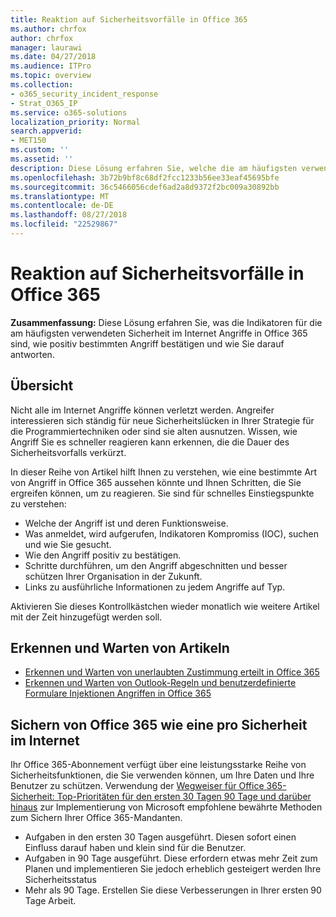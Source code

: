 ```yaml
---
title: Reaktion auf Sicherheitsvorfälle in Office 365
ms.author: chrfox
author: chrfox
manager: laurawi
ms.date: 04/27/2018
ms.audience: ITPro
ms.topic: overview
ms.collection:
- o365_security_incident_response
- Strat_O365_IP
ms.service: o365-solutions
localization_priority: Normal
search.appverid:
- MET150
ms.custom: ''
ms.assetid: ''
description: Diese Lösung erfahren Sie, welche die am häufigsten verwendeten Sicherheit im Internet-Angriffen in Office 365 und wie Sie auf diese reagieren aussehen könnte
ms.openlocfilehash: 3b72b9bf8c68df2fcc1233b56ee33eaf45695bfe
ms.sourcegitcommit: 36c5466056cdef6ad2a8d9372f2bc009a30892bb
ms.translationtype: MT
ms.contentlocale: de-DE
ms.lasthandoff: 08/27/2018
ms.locfileid: "22529867"
---
```

# <a name="office-365-security-incident-response"></a>Reaktion auf Sicherheitsvorfälle in Office 365

 **Zusammenfassung:** Diese Lösung erfahren Sie, was die Indikatoren für die am häufigsten verwendeten Sicherheit im Internet Angriffe in Office 365 sind, wie positiv bestimmten Angriff bestätigen und wie Sie darauf antworten.
  
## <a name="overview"></a>Übersicht
Nicht alle im Internet Angriffe können verletzt werden. Angreifer interessieren sich ständig für neue Sicherheitslücken in Ihrer Strategie für die Programmiertechniken oder sind sie alten ausnutzen. Wissen, wie Angriff Sie es schneller reagieren kann erkennen, die die Dauer des Sicherheitsvorfalls verkürzt.

In dieser Reihe von Artikel hilft Ihnen zu verstehen, wie eine bestimmte Art von Angriff in Office 365 aussehen könnte und Ihnen Schritten, die Sie ergreifen können, um zu reagieren. Sie sind für schnelles Einstiegspunkte zu verstehen:
 
- Welche der Angriff ist und deren Funktionsweise.
- Was anmeldet, wird aufgerufen, Indikatoren Kompromiss (IOC), suchen und wie Sie gesucht.
- Wie den Angriff positiv zu bestätigen.
- Schritte durchführen, um den Angriff abgeschnitten und besser schützen Ihrer Organisation in der Zukunft.
- Links zu ausführliche Informationen zu jedem Angriffe auf Typ.

Aktivieren Sie dieses Kontrollkästchen wieder monatlich wie weitere Artikel mit der Zeit hinzugefügt werden soll.

## <a name="detect-and-remediate-articles"></a>Erkennen und Warten von Artikeln
- [Erkennen und Warten von unerlaubten Zustimmung erteilt in Office 365](detect-and-remediate-illicit-consent-grants.md)
- [Erkennen und Warten von Outlook-Regeln und benutzerdefinierte Formulare Injektionen Angriffen in Office 365](detect-and-remediate-outlook-rules-forms-attack.md)
 
## <a name="secure-office-365-like-a-cybersecurity-pro"></a>Sichern von Office 365 wie eine pro Sicherheit im Internet
Ihr Office 365-Abonnement verfügt über eine leistungsstarke Reihe von Sicherheitsfunktionen, die Sie verwenden können, um Ihre Daten und Ihre Benutzer zu schützen.  Verwendung der [Wegweiser für Office 365-Sicherheit: Top-Prioritäten für den ersten 30 Tagen 90 Tage und darüber hinaus](https://support.office.com/article/Office-365-security-roadmap-Top-priorities-for-the-first-30-days-90-days-and-beyond-28c86a1c-e4dd-4aad-a2a6-c768a21cb352) zur Implementierung von Microsoft empfohlene bewährte Methoden zum Sichern Ihrer Office 365-Mandanten.
- Aufgaben in den ersten 30 Tagen ausgeführt.  Diesen sofort einen Einfluss darauf haben und klein sind für die Benutzer.
- Aufgaben in 90 Tage ausgeführt. Diese erfordern etwas mehr Zeit zum Planen und implementieren Sie jedoch erheblich gesteigert werden Ihre Sicherheitsstatus
- Mehr als 90 Tage. Erstellen Sie diese Verbesserungen in Ihrer ersten 90 Tage Arbeit.






